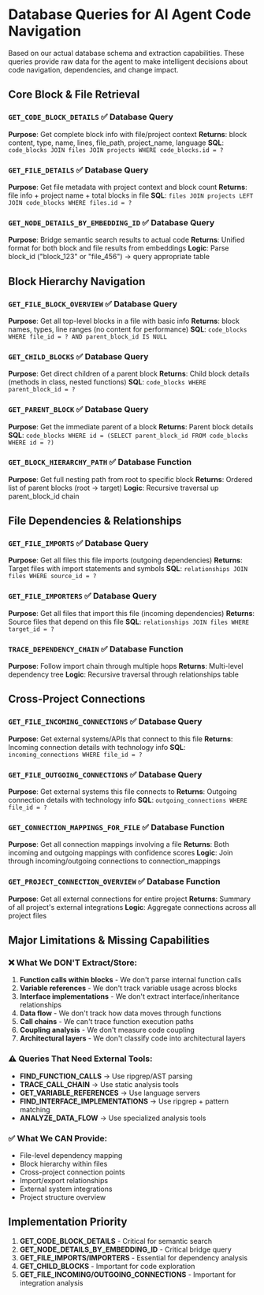 # Database Queries for AI Agent Code Navigation

Based on our actual database schema and extraction capabilities. These queries provide raw data for the agent to make intelligent decisions about code navigation, dependencies, and change impact.

## Core Block & File Retrieval

### `GET_CODE_BLOCK_DETAILS` ✅ **Database Query**
**Purpose**: Get complete block info with file/project context
**Returns**: block content, type, name, lines, file_path, project_name, language
**SQL**: `code_blocks JOIN files JOIN projects WHERE code_blocks.id = ?`

### `GET_FILE_DETAILS` ✅ **Database Query**
**Purpose**: Get file metadata with project context and block count
**Returns**: file info + project name + total blocks in file
**SQL**: `files JOIN projects LEFT JOIN code_blocks WHERE files.id = ?`

### `GET_NODE_DETAILS_BY_EMBEDDING_ID` ✅ **Database Query**
**Purpose**: Bridge semantic search results to actual code
**Returns**: Unified format for both block and file results from embeddings
**Logic**: Parse block_id ("block_123" or "file_456") → query appropriate table

## Block Hierarchy Navigation

### `GET_FILE_BLOCK_OVERVIEW` ✅ **Database Query**
**Purpose**: Get all top-level blocks in a file with basic info
**Returns**: block names, types, line ranges (no content for performance)
**SQL**: `code_blocks WHERE file_id = ? AND parent_block_id IS NULL`

### `GET_CHILD_BLOCKS` ✅ **Database Query**
**Purpose**: Get direct children of a parent block
**Returns**: Child block details (methods in class, nested functions)
**SQL**: `code_blocks WHERE parent_block_id = ?`

### `GET_PARENT_BLOCK` ✅ **Database Query**
**Purpose**: Get the immediate parent of a block
**Returns**: Parent block details
**SQL**: `code_blocks WHERE id = (SELECT parent_block_id FROM code_blocks WHERE id = ?)`

### `GET_BLOCK_HIERARCHY_PATH` ✅ **Database Function**
**Purpose**: Get full nesting path from root to specific block
**Returns**: Ordered list of parent blocks (root → target)
**Logic**: Recursive traversal up parent_block_id chain

## File Dependencies & Relationships

### `GET_FILE_IMPORTS` ✅ **Database Query**
**Purpose**: Get all files this file imports (outgoing dependencies)
**Returns**: Target files with import statements and symbols
**SQL**: `relationships JOIN files WHERE source_id = ?`

### `GET_FILE_IMPORTERS` ✅ **Database Query**
**Purpose**: Get all files that import this file (incoming dependencies)
**Returns**: Source files that depend on this file
**SQL**: `relationships JOIN files WHERE target_id = ?`

### `TRACE_DEPENDENCY_CHAIN` ✅ **Database Function**
**Purpose**: Follow import chain through multiple hops
**Returns**: Multi-level dependency tree
**Logic**: Recursive traversal through relationships table

## Cross-Project Connections

### `GET_FILE_INCOMING_CONNECTIONS` ✅ **Database Query**
**Purpose**: Get external systems/APIs that connect to this file
**Returns**: Incoming connection details with technology info
**SQL**: `incoming_connections WHERE file_id = ?`

### `GET_FILE_OUTGOING_CONNECTIONS` ✅ **Database Query**
**Purpose**: Get external systems this file connects to
**Returns**: Outgoing connection details with technology info
**SQL**: `outgoing_connections WHERE file_id = ?`

### `GET_CONNECTION_MAPPINGS_FOR_FILE` ✅ **Database Function**
**Purpose**: Get all connection mappings involving a file
**Returns**: Both incoming and outgoing mappings with confidence scores
**Logic**: Join through incoming/outgoing connections to connection_mappings

### `GET_PROJECT_CONNECTION_OVERVIEW` ✅ **Database Function**
**Purpose**: Get all external connections for entire project
**Returns**: Summary of all project's external integrations
**Logic**: Aggregate connections across all project files

## Major Limitations & Missing Capabilities

### ❌ **What We DON'T Extract/Store:**
1. **Function calls within blocks** - We don't parse internal function calls
2. **Variable references** - We don't track variable usage across blocks
3. **Interface implementations** - We don't extract interface/inheritance relationships
4. **Data flow** - We don't track how data moves through functions
5. **Call chains** - We can't trace function execution paths
6. **Coupling analysis** - We don't measure code coupling
7. **Architectural layers** - We don't classify code into architectural layers

### ⚠️ **Queries That Need External Tools:**
- **FIND_FUNCTION_CALLS** → Use ripgrep/AST parsing
- **TRACE_CALL_CHAIN** → Use static analysis tools
- **GET_VARIABLE_REFERENCES** → Use language servers
- **FIND_INTERFACE_IMPLEMENTATIONS** → Use ripgrep + pattern matching
- **ANALYZE_DATA_FLOW** → Use specialized analysis tools

### ✅ **What We CAN Provide:**
- File-level dependency mapping
- Block hierarchy within files
- Cross-project connection points
- Import/export relationships
- External system integrations
- Project structure overview

## Implementation Priority

1. **GET_CODE_BLOCK_DETAILS** - Critical for semantic search
2. **GET_NODE_DETAILS_BY_EMBEDDING_ID** - Critical bridge query
3. **GET_FILE_IMPORTS/IMPORTERS** - Essential for dependency analysis
4. **GET_CHILD_BLOCKS** - Important for code exploration
5. **GET_FILE_INCOMING/OUTGOING_CONNECTIONS** - Important for integration analysis
